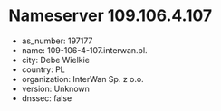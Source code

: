 # Nameserver 109.106.4.107

* as_number: 197177
* name: 109-106-4-107.interwan.pl.
* city: Debe Wielkie
* country: PL
* organization: InterWan Sp. z o.o.
* version: Unknown
* dnssec: false

